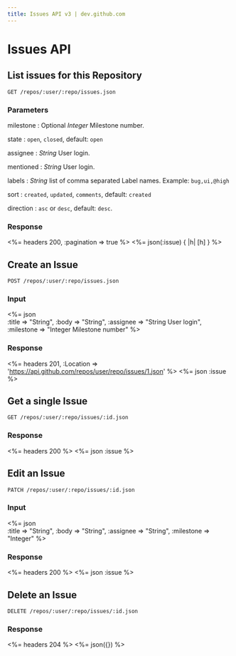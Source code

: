 ```yaml
---
title: Issues API v3 | dev.github.com
---
```


# Issues API

## List issues for this Repository

    GET /repos/:user/:repo/issues.json

### Parameters

milestone
: Optional _Integer_ Milestone number.

state
: `open`, `closed`, default: `open`

assignee
: _String_ User login.

mentioned
: _String_ User login.

labels
: _String_ list of comma separated Label names.  Example:
`bug,ui,@high`

sort
: `created`, `updated`, `comments`, default: `created`

direction
: `asc` or `desc`, default: `desc`.

### Response

<%= headers 200, :pagination => true %>
<%= json(:issue) { |h| [h] } %>

## Create an Issue

    POST /repos/:user/:repo/issues.json

### Input

<%= json \
  :title     => "String",
  :body      => "String",
  :assignee  => "String User login",
  :milestone => "Integer Milestone number"
%>

### Response

<%= headers 201,
      :Location =>
'https://api.github.com/repos/user/repo/issues/1.json' %>
<%= json :issue %>

## Get a single Issue

    GET /repos/:user/:repo/issues/:id.json

### Response

<%= headers 200 %>
<%= json :issue %>

## Edit an Issue

    PATCH /repos/:user/:repo/issues/:id.json

### Input

<%= json \
  :title => "String",
  :body => "String",
  :assignee => "String",
  :milestone => "Integer"
%>

### Response

<%= headers 200 %>
<%= json :issue %>

## Delete an Issue

    DELETE /repos/:user/:repo/issues/:id.json

### Response

<%= headers 204 %>
<%= json({}) %>
